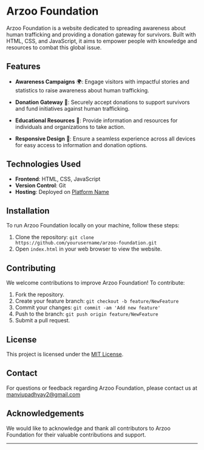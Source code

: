 # Arzoo Foundation

Arzoo Foundation is a website dedicated to spreading awareness about human trafficking and providing a donation gateway for survivors. Built with HTML, CSS, and JavaScript, it aims to empower people with knowledge and resources to combat this global issue.


## Features

- **Awareness Campaigns** 🌍: Engage visitors with impactful stories and statistics to raise awareness about human trafficking.
  
- **Donation Gateway** 💖: Securely accept donations to support survivors and fund initiatives against human trafficking.
  
- **Educational Resources** 📘: Provide information and resources for individuals and organizations to take action.
  
- **Responsive Design** 📱: Ensure a seamless experience across all devices for easy access to information and donation options.
  
## Technologies Used

- **Frontend**: HTML, CSS, JavaScript
- **Version Control**: Git
- **Hosting**: Deployed on [Platform Name](https://www.example.com)

## Installation

To run Arzoo Foundation locally on your machine, follow these steps:

1. Clone the repository: `git clone https://github.com/yourusername/arzoo-foundation.git`
2. Open `index.html` in your web browser to view the website.

## Contributing

We welcome contributions to improve Arzoo Foundation! To contribute:

1. Fork the repository.
2. Create your feature branch: `git checkout -b feature/NewFeature`
3. Commit your changes: `git commit -am 'Add new feature'`
4. Push to the branch: `git push origin feature/NewFeature`
5. Submit a pull request.

## License

This project is licensed under the [MIT License](link-to-license.md).

## Contact

For questions or feedback regarding Arzoo Foundation, please contact us at manviupadhyay2@gmail.com

## Acknowledgements

We would like to acknowledge and thank all contributors to Arzoo Foundation for their valuable contributions and support.

---
